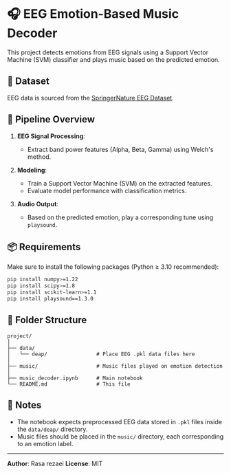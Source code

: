 
# 🎧 EEG Emotion-Based Music Decoder

This project detects emotions from EEG signals using a Support Vector Machine (SVM) classifier and plays music based on the predicted emotion.

## 📁 Dataset
EEG data is sourced from the [SpringerNature EEG Dataset](https://springernature.figshare.com/articles/dataset/Preprocessed_Dataset/25751097).

## 🧠 Pipeline Overview

1. **EEG Signal Processing**: 
   - Extract band power features (Alpha, Beta, Gamma) using Welch's method.

2. **Modeling**: 
   - Train a Support Vector Machine (SVM) on the extracted features.
   - Evaluate model performance with classification metrics.

3. **Audio Output**:
   - Based on the predicted emotion, play a corresponding tune using `playsound`.

## 📦 Requirements

Make sure to install the following packages (Python ≥ 3.10 recommended):

```bash
pip install numpy>=1.22
pip install scipy>=1.8
pip install scikit-learn>=1.1
pip install playsound==1.3.0
```

## 📂 Folder Structure

```
project/
│
├── data/
│   └── deap/                # Place EEG .pkl data files here
│
├── music/                   # Music files played on emotion detection
│
├── music_decoder.ipynb      # Main notebook
└── README.md                # This file
```

## 📝 Notes
- The notebook expects preprocessed EEG data stored in `.pkl` files inside the `data/deap/` directory.
- Music files should be placed in the `music/` directory, each corresponding to an emotion label.

---

**Author**: Rasa rezaei 
**License**: MIT
